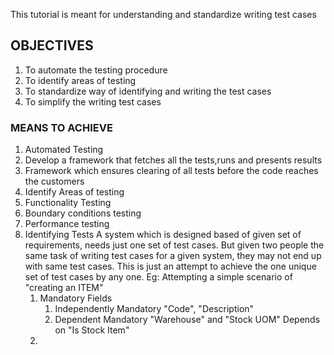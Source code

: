 This tutorial is meant for understanding and standardize writing test cases

## OBJECTIVES
1. To automate the testing procedure
1. To identify areas of testing
1. To standardize way of identifying and writing the test cases
1. To simplify the writing test cases

### MEANS TO ACHIEVE
1. Automated Testing
  1. Develop a framework that fetches all the tests,runs and presents results
  1. Framework which ensures clearing of all tests before the code reaches the customers
1. Identify Areas of testing
  1. Functionality Testing
  1. Boundary conditions testing
  1. Performance testing
1. Identifying Tests
   A system which is designed based of given set of requirements, needs just one set of test cases.
   But given two people the same task of writing test cases for a given system, they may not end up with same test cases. This is just an attempt to achieve the one unique set of test cases by any one.
   Eg: Attempting a simple scenario of "creating an ITEM"
   1. Mandatory Fields
      1. Independently Mandatory
         "Code", "Description"
      1. Dependent Mandatory
         "Warehouse" and "Stock UOM" Depends on "Is Stock Item"
   1. 
